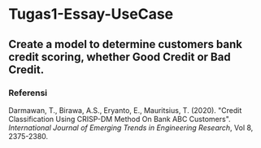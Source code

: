 # Tugas1-Essay-UseCase
Create a model to determine customers bank credit scoring, whether Good Credit or Bad Credit.
---
### Referensi
Darmawan, T., Birawa, A.S., Eryanto, E., Mauritsius, T. (2020). "Credit Classification Using CRISP-DM Method On Bank ABC Customers". *International Journal of Emerging Trends in Engineering Research*, Vol 8, 2375-2380.
